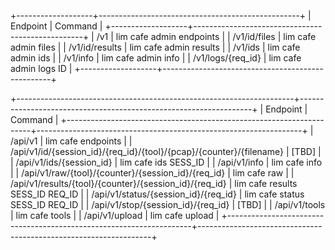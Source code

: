 +-------------------+--------------------------------------------------+
| Endpoint          | Command                                          |
+-------------------+--------------------------------------------------+
| /v1               | lim cafe admin endpoints                         |
| /v1/id/files      | lim cafe admin files                             |
| /v1/id/results    | lim cafe admin results                           |
| /v1/ids           | lim cafe admin ids                               |
| /v1/info          | lim cafe admin info                              |
| /v1/logs/{req_id} | lim cafe admin logs ID                           |
+-------------------+--------------------------------------------------+

+---------------------------------------------------------------------+------------------------------------------------------------------+
| Endpoint                                                            | Command                                                          |
+---------------------------------------------------------------------+------------------------------------------------------------------+
| /api/v1                                                             | lim cafe endpoints                                               |
| /api/v1/id/{session_id}/{req_id}/{tool}/{pcap}/{counter}/{filename} | [TBD]                                                            |
| /api/v1/ids/{session_id}                                            | lim cafe ids SESS_ID                                             |
| /api/v1/info                                                        | lim cafe info                                                    |
| /api/v1/raw/{tool}/{counter}/{session_id}/{req_id}                  | lim cafe raw                                                     |
| /api/v1/results/{tool}/{counter}/{session_id}/{req_id}              | lim cafe results SESS_ID REQ_ID                                  |
| /api/v1/status/{session_id}/{req_id}                                | lim cafe status SESS_ID REQ_ID                                   |
| /api/v1/stop/{session_id}/{req_id}                                  | [TBD]                                                            |
| /api/v1/tools                                                       | lim cafe tools                                                   |
| /api/v1/upload                                                      | lim cafe upload                                                  |
+---------------------------------------------------------------------+------------------------------------------------------------------+

